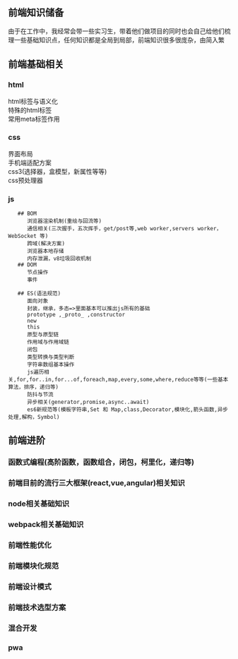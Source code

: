 ## 前端知识储备
 由于在工作中，我经常会带一些实习生，带着他们做项目的同时也会自己给他们梳理一些基础知识点，任何知识都是全局到局部，前端知识很多很庞杂，由简入繁
## 前端基础相关
### html
   html标签与语义化 <br>
   特殊的html标签<br>
   常用meta标签作用<br>
### css
   界面布局<br>
   手机端适配方案<br>
   css3(选择器，盒模型，新属性等等)<br>
   css预处理器<br>
### js
```
   ## BOM
      浏览器渲染机制(重绘与回流等)
      通信相关(三次握手，五次挥手，get/post等,web worker,servers worker，WebSocket 等)
      跨域(解决方案)
      浏览器本地存储
      内存泄漏，v8垃圾回收机制
   ## DOM
      节点操作
      事件
      
   ## ES(语法规范)
      面向对象
      封装，继承，多态=>里面基本可以推出js所有的基础
      prototype ,_proto_ ,constructor 
      new
      this
      原型与原型链
      作用域与作用域链
      闭包
      类型转换与类型判断
      字符串数组基本操作
      js遍历相关,for,for..in,for...of,foreach,map,every,some,where,reduce等等(一些基本算法，排序，递归等)
      防抖与节流
      异步相关(generator,promise,async..await)
      es6新规范等(模板字符串,Set 和 Map,class,Decorator,模块化,箭头函数,异步处理,解构，Symbol)
```
## 前端进阶
### 函数式编程(高阶函数，函数组合，闭包，柯里化，递归等)
### 前端目前的流行三大框架(react,vue,angular)相关知识
### node相关基础知识
### webpack相关基础知识
### 前端性能优化 
### 前端模块化规范 
### 前端设计模式 
### 前端技术选型方案
### 混合开发
### pwa
